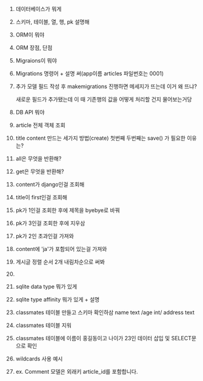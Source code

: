 1. 데이터베이스가 뭐게

2. 스키마, 테이블, 열, 행, pk 설명해

3. ORM이 뭐야

4. ORM 장점, 단점

5. Migraions이 뭐야

6. Migrations  명령어 + 설명 써(app이름 articles 파일번호는 0001)

7. 추가 모델 필드 작성 후 makemigrations 진행하면 메세지가 뜨는데 이거 왜 뜨냐? 

   새로운 필드가 추가됐는데 이 때 기존행의 값을 어떻게 처리할 건지 물어보는거당

8. DB API 뭐야

9. article 전체 객체 조회

10. title content 만드는 세가지 방법(create) 첫번째 두번째는 save() 가 필요한 이유는?

11. all은 무엇을 반환해?

12. get은 무엇을 반환해?

13. content가 django인걸 조회해

14. title이 first인걸 조회해

15. pk가 1인걸 조회한 후에 제목을 byebye로 바꿔

16. pk가 3인걸 조회한 후에 지우삼

17. pk가 2인 초과인걸 가져와

18. content에 'ja'가 포함되어 있는걸 가져와

19. 게시글 정렬 순서 2개 내림차순으로 써봐 

20. 

21. sqlite data type 뭐가 있게 

22. sqlite type affinity 뭐가 있게 + 설명

23.  classmates 테이블 만들고 스키마 확인하삼 name text /age int/ address text

24.  classmates 테이블 지워

25. classmates 테이블에 이름이 홍길동이고 나이가 23인 데이터 삽입 및 SELECT문으로 확인

26. wildcards 사용 예시



27. ex. Comment 모델은 외래키 article_id를 포함합니다.



